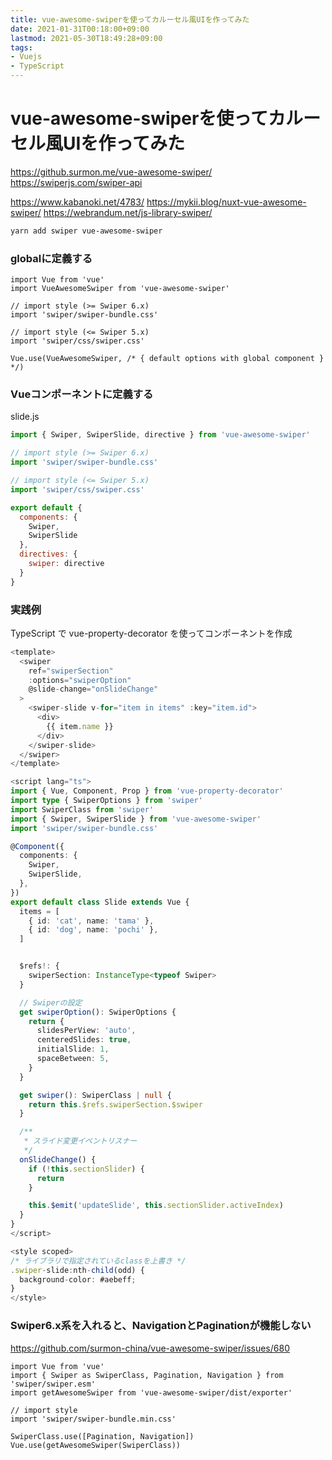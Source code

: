 ```yaml
---
title: vue-awesome-swiperを使ってカルーセル風UIを作ってみた
date: 2021-01-31T00:18:00+09:00
lastmod: 2021-05-30T18:49:28+09:00
tags:
- Vuejs
- TypeScript
---
```


# vue-awesome-swiperを使ってカルーセル風UIを作ってみた

<https://github.surmon.me/vue-awesome-swiper/>
<https://swiperjs.com/swiper-api>

<https://www.kabanoki.net/4783/>
<https://mykii.blog/nuxt-vue-awesome-swiper/>
<https://webrandum.net/js-library-swiper/>

````sh
yarn add swiper vue-awesome-swiper
````

### globalに定義する

````
import Vue from 'vue'
import VueAwesomeSwiper from 'vue-awesome-swiper'

// import style (>= Swiper 6.x)
import 'swiper/swiper-bundle.css'

// import style (<= Swiper 5.x)
import 'swiper/css/swiper.css'

Vue.use(VueAwesomeSwiper, /* { default options with global component } */)
````

### Vueコンポーネントに定義する

slide.js

````js
import { Swiper, SwiperSlide, directive } from 'vue-awesome-swiper'

// import style (>= Swiper 6.x)
import 'swiper/swiper-bundle.css'

// import style (<= Swiper 5.x)
import 'swiper/css/swiper.css'

export default {
  components: {
    Swiper,
    SwiperSlide
  },
  directives: {
    swiper: directive
  }
}
````

### 実践例

TypeScript で vue-property-decorator を使ってコンポーネントを作成

````ts
<template>
  <swiper
    ref="swiperSection"
    :options="swiperOption"
    @slide-change="onSlideChange"
  >
    <swiper-slide v-for="item in items" :key="item.id">
      <div>
        {{ item.name }}
      </div>
    </swiper-slide>
  </swiper>
</template>

<script lang="ts">
import { Vue, Component, Prop } from 'vue-property-decorator'
import type { SwiperOptions } from 'swiper'
import SwiperClass from 'swiper'
import { Swiper, SwiperSlide } from 'vue-awesome-swiper'
import 'swiper/swiper-bundle.css'

@Component({
  components: {
    Swiper,
    SwiperSlide,
  },
})
export default class Slide extends Vue {
  items = [
    { id: 'cat', name: 'tama' },
    { id: 'dog', name: 'pochi' },
  ]


  $refs!: {
    swiperSection: InstanceType<typeof Swiper>
  }

  // Swiperの設定
  get swiperOption(): SwiperOptions {
    return {
      slidesPerView: 'auto',
      centeredSlides: true,
      initialSlide: 1,
      spaceBetween: 5,
    }
  }

  get swiper(): SwiperClass | null {
    return this.$refs.swiperSection.$swiper
  }

  /**
   * スライド変更イベントリスナー
   */
  onSlideChange() {
    if (!this.sectionSlider) {
      return
    }

    this.$emit('updateSlide', this.sectionSlider.activeIndex)
  }
}
</script>

<style scoped>
/* ライブラリで指定されているclassを上書き */
.swiper-slide:nth-child(odd) {
  background-color: #aebeff;
}
</style>
````

### Swiper6.x系を入れると、NavigationとPaginationが機能しない

<https://github.com/surmon-china/vue-awesome-swiper/issues/680>

````
import Vue from 'vue'
import { Swiper as SwiperClass, Pagination, Navigation } from 'swiper/swiper.esm'
import getAwesomeSwiper from 'vue-awesome-swiper/dist/exporter'

// import style
import 'swiper/swiper-bundle.min.css'

SwiperClass.use([Pagination, Navigation])
Vue.use(getAwesomeSwiper(SwiperClass))
````
